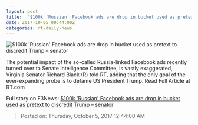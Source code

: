 ```yaml
---
layout: post
title:  "$100k 'Russian' Facebook ads are drop in bucket used as pretext to discredit Trump – senator"
date: 2017-10-05 00:44:00Z
categories: rt-daily-news
---
```


![$100k 'Russian' Facebook ads are drop in bucket used as pretext to discredit Trump – senator](https://cdni.rt.com/files/2017.10/article/59d57956fc7e93d95f8b4567.jpg)

The potential impact of the so-called Russia-linked Facebook ads recently turned over to Senate Intelligence Committee, is vastly exaggerated, Virginia Senator Richard Black (R) told RT, adding that the only goal of the ever-expanding probe is to defame US President Trump. Read Full Article at RT.com


Full story on F3News: [$100k 'Russian' Facebook ads are drop in bucket used as pretext to discredit Trump – senator](http://www.f3nws.com/n/SacfYH)

> Posted on: Thursday, October 5, 2017 12:44:00 AM
